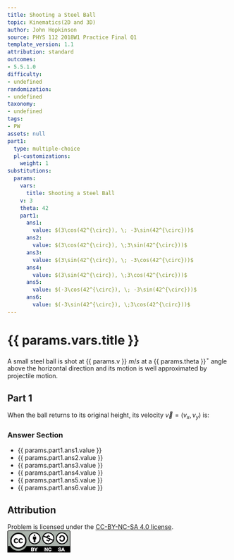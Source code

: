 ```yaml
---
title: Shooting a Steel Ball
topic: Kinematics(2D and 3D)
author: John Hopkinson
source: PHYS 112 2018W1 Practice Final Q1
template_version: 1.1
attribution: standard
outcomes:
- 5.5.1.0
difficulty:
- undefined
randomization:
- undefined
taxonomy:
- undefined
tags:
- PW
assets: null
part1:
  type: multiple-choice
  pl-customizations:
    weight: 1
substitutions:
  params:
    vars:
      title: Shooting a Steel Ball
    v: 3
    theta: 42
    part1:
      ans1:
        value: $(3\cos(42^{\circ}), \; -3\sin(42^{\circ}))$
      ans2:
        value: $(3\cos(42^{\circ}), \;3\sin(42^{\circ}))$
      ans3:
        value: $(3\sin(42^{\circ}), \; -3\cos(42^{\circ}))$
      ans4:
        value: $(3\sin(42^{\circ}), \;3\cos(42^{\circ}))$
      ans5:
        value: $(-3\cos(42^{\circ}), \; -3\sin(42^{\circ}))$
      ans6:
        value: $(-3\sin(42^{\circ}), \;3\cos(42^{\circ}))$
---
```

# {{ params.vars.title }}
A small steel ball is shot at {{ params.v }} $m/s$ at a {{ params.theta }}$^{\circ}$ angle above the horizontal direction and its motion is well approximated by projectile motion.

## Part 1

When the ball returns to its original height, its velocity $\overrightarrow{v} = (v_x, v_y)$ is:

### Answer Section

- {{ params.part1.ans1.value }}
- {{ params.part1.ans2.value }}
- {{ params.part1.ans3.value }}
- {{ params.part1.ans4.value }}
- {{ params.part1.ans5.value }}
- {{ params.part1.ans6.value }}

## Attribution

Problem is licensed under the [CC-BY-NC-SA 4.0 license](https://creativecommons.org/licenses/by-nc-sa/4.0/).<br> ![The Creative Commons 4.0 license requiring attribution-BY, non-commercial-NC, and share-alike-SA license.](https://raw.githubusercontent.com/firasm/bits/master/by-nc-sa.png)